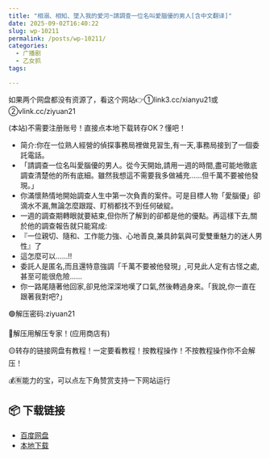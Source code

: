 ```yaml
---
title: "相溺、相知、墜入我的愛河ෆ請調查一位名叫愛腦優的男人[含中文翻译]"
date: 2025-09-02T16:40:22
slug: wp-10211
permalink: /posts/wp-10211/
categories:
  - 广播剧
  - 乙女抓
tags:

---
```


如果两个网盘都没有资源了，看这个网站👉①link3.cc/xianyu21或②vlink.cc/ziyuan21

(本站)不需要注册账号！直接点本地下载转存OK？懂吧！

*   简介:你在一位熟人經營的偵探事務局裡做見習生,有一天,事務局接到了一個委託電話。
*   「請調查一位名叫愛腦優的男人。從今天開始,請用一週的時間,盡可能地徹底調查清楚他的所有底細。雖然我想這不需要我多做補充……但千萬不要被他發現。」
*   你滿懷熱情地開始調查人生中第一次負責的案件。可是目標人物「愛腦優」卻滴水不漏,無論怎麼跟蹤、盯梢都找不到任何破綻。
*   一週的調查期轉眼就要結束,但你所了解到的卻都是他的優點。再這樣下去,關於他的調查報告就只能寫成:
*   『一位親切、隨和、工作能力強、心地善良,兼具帥氣與可愛雙重魅力的迷人男性』了
*   這怎麼可以……!!
*   委託人是匿名,而且還特意強調「千萬不要被他發現」,可見此人定有古怪之處,甚至可能很危險……
*   你一路尾隨著他回家,卻見他深深地嘆了口氣,然後轉過身來。「我說,你一直在跟著我對吧?」

🟢解压密码:ziyuan21

🔵解压用解压专家！(应用商店有)

🟡转存的链接网盘有教程！一定要看教程！按教程操作！不按教程操作你不会解压！

💰🈶能力的宝，可以点左下角赞赏支持一下网站运行

## 📦 下载链接
- [百度网盘](https://blziyuan21.com/pay-download/10211?key=4e841bcbc2&down_id=0)
- [本地下载](https://blziyuan21.com/pay-download/10211?key=4e841bcbc2&down_id=1)

